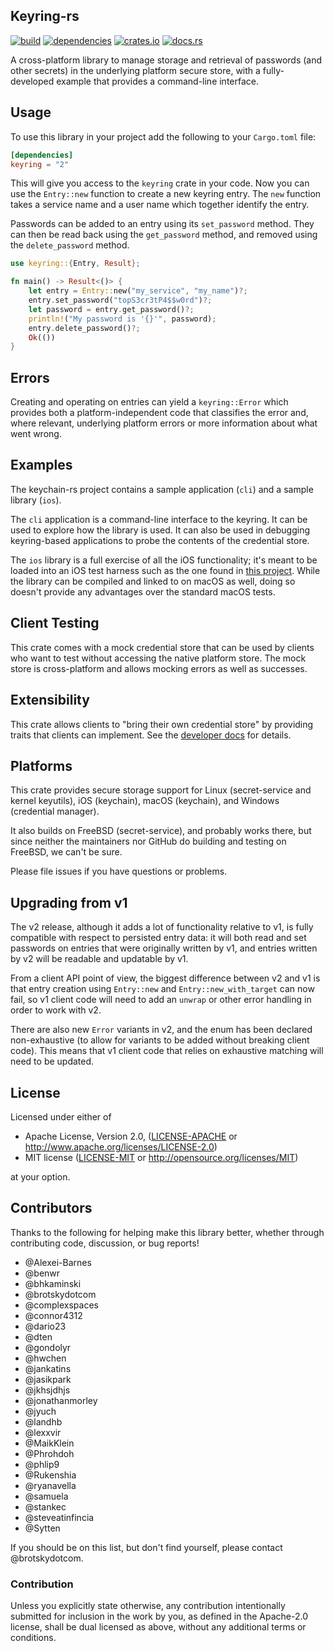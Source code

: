 ## Keyring-rs
[![build](https://github.com/hwchen/keyring-rs/actions/workflows/build.yaml/badge.svg)](https://github.com/hwchen/keyring-rs/actions)
[![dependencies](https://deps.rs/repo/github/hwchen/keyring-rs/status.svg)](https://github.com/hwchen/keyring-rs)
[![crates.io](https://img.shields.io/crates/v/keyring.svg?style=flat-square)](https://crates.io/crates/keyring)
[![docs.rs](https://docs.rs/keyring/badge.svg)](https://docs.rs/keyring)

A cross-platform library to manage storage and retrieval of passwords
(and other secrets) in the underlying platform secure store, 
with a fully-developed example that provides a command-line interface.

## Usage

To use this library in your project add the following to your `Cargo.toml` file:

```toml
[dependencies]
keyring = "2"
```

This will give you access to the `keyring` crate in your code.
Now you can use  the `Entry::new` function to create a new keyring entry.
The `new` function takes a service name 
and a user name which together identify the entry.

Passwords can be added to an entry using its `set_password` method.
They can then be read back using the `get_password` method, 
and removed using the `delete_password` method.

```rust
use keyring::{Entry, Result};

fn main() -> Result<()> {
    let entry = Entry::new("my_service", "my_name")?;
    entry.set_password("topS3cr3tP4$$w0rd")?;
    let password = entry.get_password()?;
    println!("My password is '{}'", password);
    entry.delete_password()?;
    Ok(())
}
```

## Errors

Creating and operating on entries can yield a `keyring::Error` 
which provides both a platform-independent code 
that classifies the error and, where relevant, 
underlying platform errors or more information about what went wrong.

## Examples

The keychain-rs project contains a sample application (`cli`) 
and a sample library (`ios`).

The `cli` application is a command-line interface to the keyring. 
It can be used to explore how the library is used.
It can also be used in debugging keyring-based applications
to probe the contents of the credential store.

The `ios` library is a full exercise of all the iOS functionality; 
it's meant to be loaded into an iOS test harness 
such as the one found in 
[this project](https://github.com/brotskydotcom/rust-on-ios).
While the library can be compiled and linked to on macOS as well,
doing so doesn't provide any advantages over the standard macOS tests.

## Client Testing

This crate comes with a mock credential store
that can be used by clients who want to test 
without accessing the native platform store.
The mock store is cross-platform 
and allows mocking errors as well as successes.

## Extensibility

This crate allows clients 
to "bring their own credential store" 
by providing traits that clients can implement.
See the [developer docs](https://docs.rs/keyring/latest/keyring/) 
for details.

## Platforms

This crate provides secure storage support for
Linux (secret-service and kernel keyutils),
iOS (keychain), macOS (keychain),
and Windows (credential manager).

It also builds on FreeBSD (secret-service),
and probably works there,
but since neither the maintainers nor GitHub do
building and testing on FreeBSD, we can't be sure.

Please file issues if you have questions or problems.

## Upgrading from v1

The v2 release,
although it adds a lot of functionality relative to v1,
is fully compatible with respect to persisted entry data:
it will both read and set passwords on entries that were
originally written by v1, and entries written
by v2 will be readable and updatable by v1.

From a client API point of view, the biggest difference
between v2 and v1 is that entry creation using `Entry::new`
and `Entry::new_with_target` can now fail, so v1 client
code will need to add an `unwrap` or other error handling
in order to work with v2.

There are also new `Error` variants in v2, and the enum
has been declared non-exhaustive (to allow for variants
to be added without breaking client code).
This means that v1 client code that relies on exhaustive
matching will need to be updated.

## License

Licensed under either of

* Apache License, Version 2.0, ([LICENSE-APACHE](LICENSE-APACHE) or http://www.apache.org/licenses/LICENSE-2.0)
* MIT license ([LICENSE-MIT](LICENSE-MIT) or http://opensource.org/licenses/MIT)

at your option.

## Contributors

Thanks to the following for helping make this library better, 
whether through contributing code, discussion, or bug reports!

- @Alexei-Barnes
- @benwr
- @bhkaminski
- @brotskydotcom
- @complexspaces
- @connor4312
- @dario23
- @dten
- @gondolyr
- @hwchen
- @jankatins
- @jasikpark
- @jkhsjdhjs
- @jonathanmorley
- @jyuch
- @landhb
- @lexxvir
- @MaikKlein
- @Phrohdoh
- @phlip9
- @Rukenshia
- @ryanavella
- @samuela
- @stankec
- @steveatinfincia
- @Sytten

If you should be on this list, but don't find yourself, 
please contact @brotskydotcom.

### Contribution

Unless you explicitly state otherwise, 
any contribution intentionally submitted 
for inclusion in the work by you, 
as defined in the Apache-2.0 license, 
shall be dual licensed as above, 
without any additional terms or conditions.

